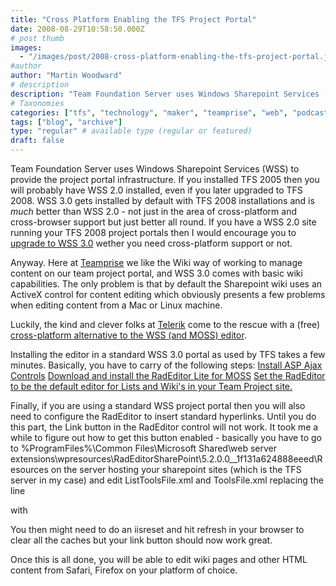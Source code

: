 ```yaml
---
title: "Cross Platform Enabling the TFS Project Portal"
date: 2008-08-29T10:58:50.000Z
# post thumb
images:
  - "/images/post/2008-cross-platform-enabling-the-tfs-project-portal.jpg"
#author
author: "Martin Woodward"
# description
description: "Team Foundation Server uses Windows Sharepoint Services (WSS) to provide the project portal infrastructure."
# Taxonomies
categories: ["tfs", "technology", "maker", "teamprise", "web", "podcast"]
tags: ["blog", "archive"]
type: "regular" # available type (regular or featured)
draft: false
---
```

Team Foundation Server uses Windows Sharepoint Services (WSS) to provide the project portal infrastructure. If you installed TFS 2005 then you will probably have WSS 2.0 installed, even if you later upgraded to TFS 2008.  WSS 3.0 gets installed by default with TFS 2008 installations and is *much* better than WSS 2.0 - not just in the area of cross-platform and cross-browser support but just better all round.  If you have a WSS 2.0 site running your TFS 2008 project portals then I would encourage you to [upgrade to WSS 3.0](http://blogs.msdn.com/sudhir/archive/2007/05/31/upgrade-2005-with-wss2-0-to-orcas-wss3-0.aspx) wether you need cross-platform support or not.  

Anyway.  Here at [Teamprise](http://www.teamprise.com) we like the Wiki way of working to manage content on our team project portal, and WSS 3.0 comes with basic wiki capabilities.  The only problem is that by default the Sharepoint wiki uses an ActiveX control for content editing which obviously presents a few problems when editing content from a Mac or Linux machine.  

Luckily, the kind and clever folks at [Telerik](http://www.telerik.com/) come to the rescue with a (free) [cross-platform alternative to the WSS (and MOSS) editor](http://www.telerik.com/products/sharepoint/radeditor.aspx).  

[](http://www.woodwardweb.com/WindowsLiveWriter/CrossPlatformEnablingforTFSProjectPortal_9309/xplatwss_2.png)   

Installing the editor in a standard WSS 3.0 portal as used by TFS takes a few minutes.  Basically, you have to carry of the following steps:     [Install ASP Ajax Controls](http://sharepoint.microsoft.com/blogs/mike/Lists/Posts/Post.aspx?ID=3)     [Download and install the RadEditor Lite for MOSS](http://www.telerik.com/help/aspnet-ajax/installing-radeditor-in-moss-2007-farm.html)     [Set the RadEditor to be the default editor for Lists and Wiki's in your Team Project site.](http://www.telerik.com/help/aspnet-ajax/using-radeditor-in-list-items.html)    

Finally, if you are using a standard WSS project portal then you will also need to configure the RadEditor to insert standard hyperlinks.  Until you do this part, the Link button in the RadEditor control will not work.  It took me a while to figure out how to get this button enabled - basically you have to go to %ProgramFiles%\Common Files\Microsoft Shared\web server extensions\wpresources\RadEditorSharePoint\5.2.0.0__1f131a624888eeed\Resources on the server hosting your sharepoint sites (which is the TFS server in my case) and edit ListToolsFile.xml and ToolsFile.xml replacing the line     

<tool name="MossLinkManager" />   

with     

<tool name="LinkManager" />   

You then might need to do an iisreset and hit refresh in your browser to clear all the caches but your link button should now work great.  

Once this is all done, you will be able to edit wiki pages and other HTML content from Safari, Firefox on your platform of choice.
